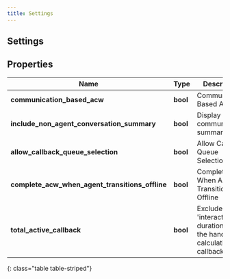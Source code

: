```yaml
---
title: Settings
---
```

## Settings

## Properties

|Name | Type | Description | Notes|
|------------ | ------------- | ------------- | -------------|
| **communication_based_acw** | **bool** | Communication Based ACW | [optional] |
| **include_non_agent_conversation_summary** | **bool** | Display communication summary | [optional] |
| **allow_callback_queue_selection** | **bool** | Allow Callback Queue Selection | [optional] |
| **complete_acw_when_agent_transitions_offline** | **bool** | Complete ACW When Agent Transitions Offline | [optional] |
| **total_active_callback** | **bool** | Exclude the &#39;interacting&#39; duration from the handle calculations of callbacks | [optional] |
{: class="table table-striped"}


